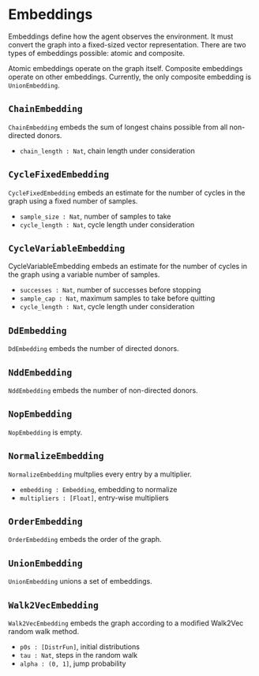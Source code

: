 # Embeddings

Embeddings define how the agent observes the environment. It must convert
the graph into a fixed-sized vector representation. There are two types
of embeddings possible: atomic and composite.

Atomic embeddings operate on the graph itself. Composite embeddings operate
on other embeddings. Currently, the only composite embedding is
`UnionEmbedding`.

## `ChainEmbedding`

`ChainEmbedding` embeds the sum of longest chains possible from
all non-directed donors.

* `chain_length : Nat`, chain length under consideration

## `CycleFixedEmbedding`

`CycleFixedEmbedding` embeds an estimate for the number of cycles in the graph
using a fixed number of samples.

* `sample_size : Nat`, number of samples to take
* `cycle_length : Nat`, cycle length under consideration

## `CycleVariableEmbedding`

CycleVariableEmbedding embeds an estimate for the number of cycles in the
graph using a variable number of samples.

* `successes : Nat`, number of successes before stopping
* `sample_cap : Nat`, maximum samples to take before quitting
* `cycle_length : Nat`, cycle length under consideration

## `DdEmbedding`

`DdEmbedding` embeds the number of directed donors.

## `NddEmbedding`

`NddEmbedding` embeds the number of non-directed donors.

## `NopEmbedding`

`NopEmbedding` is empty.

## `NormalizeEmbedding`

`NormalizeEmbedding` multplies every entry by a multiplier.

* `embedding : Embedding`, embedding to normalize
* `multipliers : [Float]`, entry-wise multipliers

## `OrderEmbedding`

`OrderEmbedding` embeds the order of the graph.

## `UnionEmbedding`

`UnionEmbedding` unions a set of embeddings.

## `Walk2VecEmbedding`

`Walk2VecEmbedding` embeds the graph according to a modified Walk2Vec
random walk method.

* `p0s : [DistrFun]`, initial distributions
* `tau : Nat`, steps in the random walk
* `alpha : (0, 1]`, jump probability
